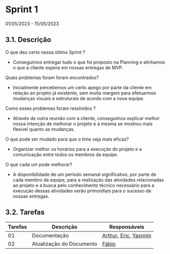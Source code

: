# Sprint 1
01/05/2023 - 15/05/2023


## 3.1. Descrição
<!-- descrever de forma geral o objetivo da sprint -->

O que deu certo nessa última Sprint ?

-   Conseguimos entregar tudo o que foi proposto na Planning e alinhamos o que a cliente espera em nossas entregas de MVP.

Quais problemas foram foram encontrados?

-   Inicialmente percebemos um certo apego por parte da cliente em relação ao projeto já existente, sem muita margem para efetuarmos mudanças visuais e estruturais de acordo com a nova equipe. 

Como esses problemas foram resolvidos ?

-   Através de outra reunião com a cliente, conseguimos explicar melhor nossa intenção de melhorar o projeto e a mesma se mostrou mais flexível quanto as mudanças.

O que pode ser mudado para que o time seja mais eficaz?

-   Organizar melhor os horários para a execução do projeto e a comunicação entre todos os membros da equipe.

O que cada um pode melhorar?

-   A disponibilidade de um período semanal significativo, por parte de cada membro da equipe, para a realização das atividades relacionadas ao projeto e a busca pelo conhecimento técnico necessário para a execução dessas atividades serão primordiais para o sucesso de nossas entregas. 


## 3.2. Tarefas
<!-- descrever as issues que definimos para essa sprint e alocar um responsavel por ela -->
Tarefas | Descrição | Responsáveis
------ | --------- | -----------
01 | Documentação | [Arthur](https://github.com/Arthrok), [Eric](https://github.com/ericbky), [Yasmim](https://github.com/yaskisoba)
02 | Atualização do Documento | [Fábio](https://github.com/fabioaletorres)